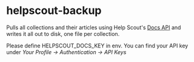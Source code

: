 # helpscout-backup

Pulls all collections and their articles using Help Scout's [Docs API](https://developer.helpscout.com/docs-api/) and writes it all out to disk, one file per collection.

Please define HELPSCOUT_DOCS_KEY in env. You can find your API key under *Your Profile -> Authentication -> API Keys*
